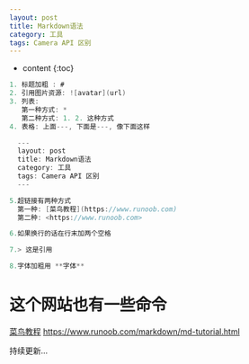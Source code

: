```yaml
---
layout: post
title: Markdown语法
category: 工具
tags: Camera API 区别
---
```

* content
{:toc}

```java
1. 标题加粗 : #
2. 引用图片资源: ![avatar](url)
3. 列表:
   第一种方式: *
   第二种方式: 1. 2. 这种方式
4. 表格: 上面---, 下面是---, 像下面这样

  ---
  layout: post
  title: Markdown语法
  category: 工具
  tags: Camera API 区别
  ---

5.超链接有两种方式
  第一种: [菜鸟教程](https://www.runoob.com)
  第二种: <https://www.runoob.com>

6.如果换行的话在行末加两个空格

7.> 这是引用

8.字体加粗用 **字体**
```

# 这个网站也有一些命令
[菜鸟教程](https://www.runoob.com/markdown/md-tutorial.html)
<https://www.runoob.com/markdown/md-tutorial.html>


持续更新...
